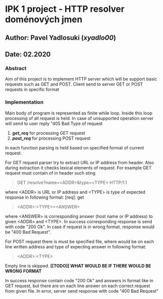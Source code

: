 # IPK 1 project - HTTP resolver doménových jmen

## Author: Pavel Yadlosuki (_xyadlo00_)  

## Date: 02.2020

### Abstract

Aim of this project is to implement HTTP server which will be support basic requests such as GET and POST. Client send to server GET or POST requests in specific format

### Implementation

Main body of program is represented as finite while loop. Inside this loop processing of all request is held. In case of unsupported operation server will send to user reply "405 Bad Type of request

1) **_get_req_** for processing GET request
2) **_post_req_** for processing POST request

In each function parsing is held based on specified format of current request.

For GET request parser try to extract URL or IP address from header. Also during extraction it checks lexical elements of request. For example GET request must contain of in header such sting

> GET /resolve?name=<ADDR\>&type=<TYPE\> HTTP/1.1

where <ADDR\> is URL or IP address and <TYPE\> is type of expected response in following format:
[req]: get
> <ADDR\>:<TYPE\>=<ANSWER\>

where <ANSWER\> is corresponding answer (host name or IP address) to given <ADDR\> and <TYPE\>. In success corresponding response is send with code "200 Ok". In case if request is in wrong format, response would be "400 Bad Request".

For POST request there is must be specified file, where would be on each line written address and type of expecting answer in following format:

> <ADDR\>:<TYPE\>

Empty line is skipped. __[[TODO]] WHAT WOULD BE IF THERE WOULD BE WRONG FORMAT__

In success response contain code "200 Ok" and answers in format like in GET request, but there are on each line answer on each correct request from given file.
In error, server send response with code "400 Bad Request"
